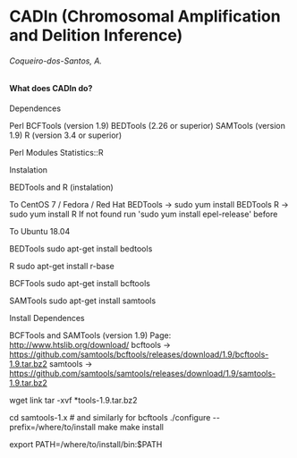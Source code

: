 # **CADIn** (Chromosomal Amplification and Delition Inference)
###### *Coqueiro-dos-Santos, A.*

#### What does CADIn do?

Dependences

Perl 
BCFTools (version 1.9)
BEDTools (2.26 or superior)
SAMTools (version 1.9)
R (version 3.4 or superior)

Perl Modules
Statistics::R

Instalation

BEDTools and R (instalation)

To CentOS 7 / Fedora / Red Hat
BEDTools -> sudo yum install BEDTools
R -> sudo yum install R
If not found run 'sudo yum install epel-release' before

To Ubuntu 18.04

BEDTools
sudo apt-get install bedtools

R
sudo apt-get install r-base

BCFTools
sudo apt-get install bcftools

SAMTools
sudo apt-get install samtools

Install Dependences

BCFTools and SAMTools (version 1.9)
Page: http://www.htslib.org/download/
bcftools -> https://github.com/samtools/bcftools/releases/download/1.9/bcftools-1.9.tar.bz2
samtools -> https://github.com/samtools/samtools/releases/download/1.9/samtools-1.9.tar.bz2

wget link
tar -xvf *tools-1.9.tar.bz2

cd samtools-1.x    # and similarly for bcftools
./configure --prefix=/where/to/install
make
make install

export PATH=/where/to/install/bin:$PATH
